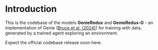 # Introduction
This is the codebase of the models **GenieRedux** and **GenieRedux-G** - an implementation of Genie ([Bruce et al. (2024)](https://openreview.net/pdf?id=bJbSbJskOS)) for training with data, generated by a trained agent exploring an environment.

Expect the official codebase release soon here.
